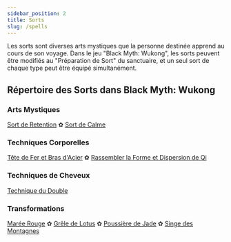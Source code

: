 ```yaml
---
sidebar_position: 2
title: Sorts
slug: /spells
---
```


Les sorts sont diverses arts mystiques que la personne destinée apprend au cours de son voyage. Dans le jeu "Black Myth: Wukong", les sorts peuvent être modifiés au "Préparation de Sort" du sanctuaire, et un seul sort de chaque type peut être équipé simultanément.

## Répertoire des Sorts dans Black Myth: Wukong

### Arts Mystiques

[Sort de Retention](/docs/hold-spell) ✿ [Sort de Calme](/docs/calming-spell)

### Techniques Corporelles

[Tête de Fer et Bras d'Acier](/docs/iron-head-and-steel-arms) ✿ [Rassembler la Forme et Dispersion de Qi](/docs/gathering-form)

### Techniques de Cheveux

[Technique du Double](/docs/doppelganger-technique)

### Transformations

[Marée Rouge](/docs/calming-spell) ✿ [Grêle de Lotus](/docs/lotushail) ✿ [Poussière de Jade](/docs/jadedust) ✿ [Singe des Montagnes](/docs/mountainape)
